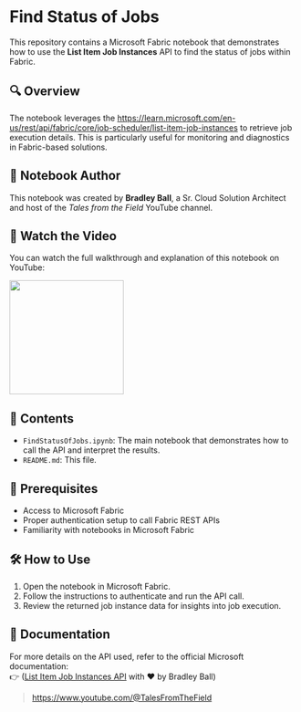 # Find Status of Jobs

This repository contains a Microsoft Fabric notebook that demonstrates how to use the **List Item Job Instances** API to find the status of jobs within Fabric.

## 🔍 Overview

The notebook leverages the https://learn.microsoft.com/en-us/rest/api/fabric/core/job-scheduler/list-item-job-instances to retrieve job execution details. This is particularly useful for monitoring and diagnostics in Fabric-based solutions.

## 📓 Notebook Author

This notebook was created by **Bradley Ball**, a Sr. Cloud Solution Architect and host of the *Tales from the Field* YouTube channel.

## 🎥 Watch the Video

You can watch the full walkthrough and explanation of this notebook on YouTube:

<p><a href="https://www.youtube.com/watch?v=nYuMr44T810"><img src="https://img.youtube.com/vi/nYuMr44T810/0.jpg" height = 200></a> 

## 📂 Contents

- `FindStatusOfJobs.ipynb`: The main notebook that demonstrates how to call the API and interpret the results.
- `README.md`: This file.

## 📌 Prerequisites

- Access to Microsoft Fabric
- Proper authentication setup to call Fabric REST APIs
- Familiarity with notebooks in Microsoft Fabric

## 🛠️ How to Use

1. Open the notebook in Microsoft Fabric.
2. Follow the instructions to authenticate and run the API call.
3. Review the returned job instance data for insights into job execution.

## 📄 Documentation
For more details on the API used, refer to the official Microsoft documentation:  
👉 ([List Item Job Instances API](https://learn.microsoft.com/en-us/rest/api/fabric/core/job-scheduler/list-item-job-instances) with ❤️ by Bradley Ball)  
> https://www.youtube.com/@TalesFromTheField

